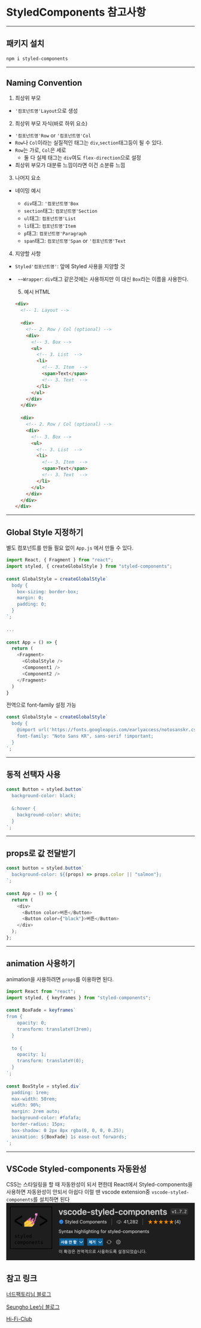 # StyledComponents 참고사항

---

## 패키지 설치

```bash
npm i styled-components
```

---

## Naming Convention

1. 최상위 부모

- `'컴포넌트명'Layout`으로 생성

2. 최상위 부모 자식(바로 하위 요소)

- `'컴포넌트명'Row` or `'컴포넌트명'Col`
- `Row`나 `Col`이라는 실질적인 태그는 `div`,`section`태그등이 될 수 있다.
- `Row`는 가로, `Col`은 세로
  - 둘 다 실제 태그는 `div`여도 `flex-direction`으로 설정
- 최상위 부모가 대분류 느낌이라면 이건 소분류 느낌

3. 나머지 요소

- 네이밍 예시

  - `div`태그: `'컴포넌트명'Box`
  - `section`태그: `컴포넌트명'Section`
  - `ul`태그: `컴포넌트명'List`
  - `li`태그: `컴포넌트명'Item`
  - `p`태그: `컴포넌트명'Paragraph`
  - `span`태그: `컴포넌트명'Span` or `'컴포넌트명'Text`

4. 지양할 사항

- `Styled'컴포넌트명'`: 앞에 Styled 사용을 지양할 것
- ` ~~Wrapper`: `div`태그 같은것에는 사용하지만 이 대신 `Box`라는 이름을 사용한다.

  5. 예시 HTML

  ```html
  <div>
    <!-- 1. Layout -->

    <div>
      <!-- 2. Row / Col (optional) -->
      <div>
        <!-- 3. Box -->
        <ul>
          <!-- 3. List  -->
          <li>
            <!-- 3. Item  -->
            <span>Text</span>
            <!-- 3. Text  -->
          </li>
        </ul>
      </div>
    </div>

    <div>
      <!-- 2. Row / Col (optional) -->
      <div>
        <!-- 3. Box -->
        <ul>
          <!-- 3. List  -->
          <li>
            <!-- 3. Item  -->
            <span>Text</span>
            <!-- 3. Text  -->
          </li>
        </ul>
      </div>
    </div>
  </div>
  ```

---

## Global Style 지정하기

별도 컴포넌트를 만들 필요 없이 `App.js` 에서 만들 수 있다.

```js
import React, { Fragment } from "react";
import styled, { createGlobalStyle } from "styled-components";

const GlobalStyle = createGlobalStyle`
  body {
    box-sizing: border-box;
    margin: 0;
    padding: 0;
  }
`;

...

const App = () => {
  return (
    <Fragment>
      <GlobalStyle />
      <Component1 />
      <Component2 />
    </Fragment>
  )
}
```

전역으로 font-family 설정 가능

```js
const GlobalStyle = createGlobalStyle`
  body {
    @import url('https://fonts.googleapis.com/earlyaccess/notosanskr.css');
    font-family: "Noto Sans KR", sans-serif !important;
  }
`;
```

---

## 동적 선택자 사용

```js
const Button = styled.button`
  background-color: black;

  &:hover {
    background-color: white;
  }
`;
```

---

## props로 값 전달받기

```js
const button = styled.button`
  background-color: ${(props) => props.color || "salmon"};
`;

const App = () => {
  return (
    <div>
      <Button color>버튼</Button>
      <Button color={"black"}>버튼</Button>
    </div>
  );
};
```

---

## animation 사용하기

animation을 사용하려면 `props`를 이용하면 된다.

```js
import React from "react";
import styled, { keyframes } from "styled-components";

const BoxFade = keyframes`
from {
    opacity: 0;
    transform: translateY(3rem);
  }

  to {
    opacity: 1;
    transform: translateY(0);
  }
`;

const BoxStyle = styled.div`
  padding: 1rem;
  max-width: 50rem;
  width: 90%;
  margin: 2rem auto;
  background-color: #fafafa;
  border-radius: 15px;
  box-shadow: 0 2px 8px rgba(0, 0, 0, 0.25);
  animation: ${BoxFade} 1s ease-out forwards;
`;
```

---

## VSCode Styled-components 자동완성

CSS는 스타일링을 할 때 자동완성이 되서 편한데
React에서 Styled-components을 사용하면 자동완성이 안되서 아쉽다
이럴 땐 vscode extension중 `vscode-styled-components`를 설치하면 된다
![](../assets/styled-components-extention.png)

## 참고 링크

[너드팩토리님 블로그](https://blog.nerdfactory.ai/2019/10/25/react-styled-components.html)

[Seungho Lee님 블로그](https://medium.com/@shlee1353)

[Hi-Fi-Club](https://github.com/Hi-Fi-Club/FE/wiki/Styled-Components-%3A-Naming-Convention)
